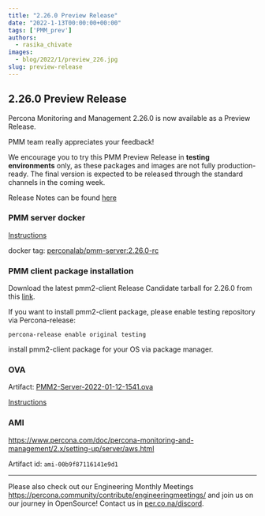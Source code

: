 ```yaml
---
title: "2.26.0 Preview Release"
date: "2022-1-13T00:00:00+00:00"
tags: ['PMM_prev']
authors:
  - rasika_chivate
images:
  - blog/2022/1/preview_226.jpg
slug: preview-release
---
```


## 2.26.0 Preview Release

Percona Monitoring and Management 2.26.0 is now available as a Preview Release.

PMM team really appreciates your feedback!

We encourage you to try this PMM Preview Release in **testing environments** only, as these packages and images are not fully production-ready. The final version is expected to be released through the standard channels in the coming week.

Release Notes can be found [here](https://new.percona.com/doc/percona-monitoring-and-management/2.x/release-notes/2.26.0.html)


### PMM server docker

[Instructions](https://www.percona.com/doc/percona-monitoring-and-management/2.x/setting-up/server/docker.html)

docker tag: [perconalab/pmm-server:2.26.0-rc](https://hub.docker.com/layers/perconalab/pmm-server/2.26.0-rc/images/sha256-ae901c897cd325ea847aee330501fbac043cc629b96119baae1ea27dfd12509a?context=explore)


### PMM client package installation

Download the latest pmm2-client Release Candidate tarball for 2.26.0 from this [link](https://s3.us-east-2.amazonaws.com/pmm-build-cache/PR-BUILDS/pmm2-client/pmm2-client-latest-3413.tar.gz).


If you want to install pmm2-client package, please enable testing repository via Percona-release: 
```
percona-release enable original testing
```

install pmm2-client package for your OS via package manager.

### OVA 

Artifact: [PMM2-Server-2022-01-12-1541.ova](http://percona-vm.s3-website-us-east-1.amazonaws.com/PMM2-Server-2022-01-12-1541.ova)

[Instructions](https://www.percona.com/doc/percona-monitoring-and-management/2.x/setting-up/server/virtual-appliance.html)

### AMI 

https://www.percona.com/doc/percona-monitoring-and-management/2.x/setting-up/server/aws.html

Artifact id: `ami-00b9f87116141e9d1`

---

Please also check out our Engineering Monthly Meetings https://percona.community/contribute/engineeringmeetings/ and join us on our journey in OpenSource! Contact us in [per.co.na/discord](https://per.co.na/discord).
